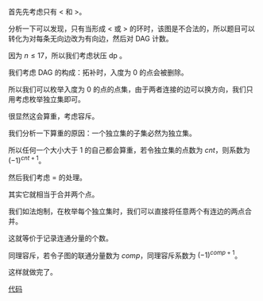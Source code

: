 首先先考虑只有 $<$ 和 $>$。

分析一下可以发现，只有当形成 $<$ 或 $>$ 的环时，该图是不合法的，所以题目可以转化为对每条无向边改为有向边，然后对 $\text{DAG}$ 计数。

因为 $n\le17$，所以我们考虑状压 $\text{dp}$ 。

我们考虑 $\text{DAG}$ 的构成：拓补时，入度为 $0$ 的点会被删除。

所以我们可以枚举入度为 $0$ 的点的点集，由于两者连接的边可以换方向，我们只用考虑枚举独立集即可。

很显然这会算重，考虑容斥。

我们分析一下算重的原因：一个独立集的子集必然为独立集。

所以任何一个大小大于 $1$ 的自己都会算重，若令独立集的点数为 $cnt$，则系数为 $(-1)^{ cnt+1}$。

然后我们考虑 $=$ 的处理。

其实它就相当于合并两个点。

我们如法炮制，在枚举每个独立集时，我们可以直接将任意两个有连边的两点合并。

这就等价于记录连通分量的个数。

同理容斥，若令子图的联通分量数为 $comp$，同理容斥系数为 $(-1)^{ comp+1}$。

这样就做完了。

[代码](https://atcoder.jp/contests/abc306/submissions/43175751)